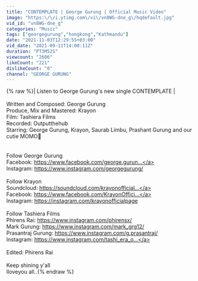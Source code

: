 ```yaml
---
title: "CONTEMPLATE | George Gurung | Official Music Video"
image: "https:\/\/i.ytimg.com\/vi\/vn8WG-dne_g\/hqdefault.jpg"
vid_id: "vn8WG-dne_g"
categories: "Music"
tags: ["georgegurung","hongkong","Kathmandu"]
date: "2021-11-03T12:29:55+03:00"
vid_date: "2021-09-11T14:00:11Z"
duration: "PT3M52S"
viewcount: "2606"
likeCount: "221"
dislikeCount: "0"
channel: "GEORGE GURUNG"
---
```

{% raw %}| Listen to George Gurung's new single CONTEMPLATE |<br /><br />Written and Composed: George Gurung<br />Produce, Mix and Mastered: Krayon<br />Film: Tashiera Films<br />Recorded: Outputthehub<br />Starring: George Gurung, Krayon, Saurab Limbu, Prashant Gurung and our cutie MOMO🐶<br /><br /><br />Follow George Gurung<br />Facebook: <a rel="nofollow" target="blank" href="https://www.facebook.com/george.gurun...">https://www.facebook.com/george.gurun...</a><br />Instagram: <a rel="nofollow" target="blank" href="https://www.instagram.com/georgegurung/​">https://www.instagram.com/georgegurung/​</a><br /><br />Follow Krayon<br />Soundcloud: <a rel="nofollow" target="blank" href="https://soundcloud.com/krayonofficial...">https://soundcloud.com/krayonofficial...</a><br />Facebook: <a rel="nofollow" target="blank" href="https://www.facebook.com/KrayonOffici...">https://www.facebook.com/KrayonOffici...</a><br />Instagram: <a rel="nofollow" target="blank" href="https://instagram.com/krayonofficialpage">https://instagram.com/krayonofficialpage</a><br /><br />Follow Tashiera Films<br />Phirens Rai: <a rel="nofollow" target="blank" href="https://www.instagram.com/phirensx/">https://www.instagram.com/phirensx/</a><br />Mark Gurung: <a rel="nofollow" target="blank" href="https://www.instagram.com/mark_grg12/">https://www.instagram.com/mark_grg12/</a><br />Prasantraj Gurung: <a rel="nofollow" target="blank" href="https://www.instagram.com/g.prasantraj/">https://www.instagram.com/g.prasantraj/</a><br />Instagram: <a rel="nofollow" target="blank" href="https://www.instagram.com/tashi_era_o...">https://www.instagram.com/tashi_era_o...</a><br /><br />Edited: Phirens Rai<br /><br />Keep shining y'all <br />Iloveyou all..{% endraw %}

